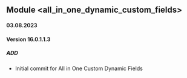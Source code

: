 ## Module <all_in_one_dynamic_custom_fields>

#### 03.08.2023
#### Version 16.0.1.1.3
##### ADD
- Initial commit for All in One Custom Dynamic Fields
